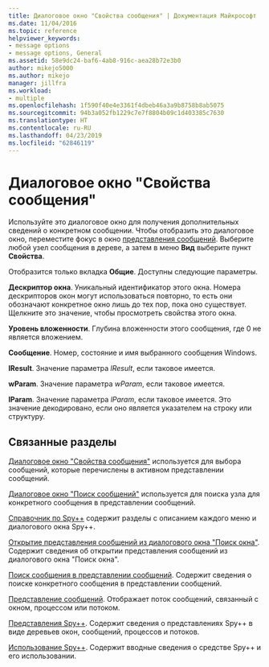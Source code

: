 ```yaml
---
title: Диалоговое окно "Свойства сообщения" | Документация Майкрософт
ms.date: 11/04/2016
ms.topic: reference
helpviewer_keywords:
- message options
- message options, General
ms.assetid: 58e9dc24-baf6-4ab8-916c-aea28b72e3b0
author: mikejo5000
ms.author: mikejo
manager: jillfra
ms.workload:
- multiple
ms.openlocfilehash: 1f590f40e4e3361f4dbeb46a3a9b8758b8ab5075
ms.sourcegitcommit: 94b3a052fb1229c7e7f8804b09c1d403385c7630
ms.translationtype: HT
ms.contentlocale: ru-RU
ms.lasthandoff: 04/23/2019
ms.locfileid: "62846119"
---
```

# <a name="message-properties-dialog-box"></a>Диалоговое окно "Свойства сообщения"
Используйте это диалоговое окно для получения дополнительных сведений о конкретном сообщении. Чтобы отобразить это диалоговое окно, переместите фокус в окно [представления сообщений](../debugger/messages-view.md). Выберите любой узел сообщения в дереве, а затем в меню **Вид** выберите пункт **Свойства**.

 Отобразится только вкладка **Общие**. Доступны следующие параметры.

 **Дескриптор окна**. Уникальный идентификатор этого окна. Номера дескрипторов окон могут использоваться повторно, то есть они обозначают конкретное окно лишь до тех пор, пока оно существует. Щелкните это значение, чтобы просмотреть свойства этого окна.

 **Уровень вложенности**. Глубина вложенности этого сообщения, где 0 не является вложением.

 **Сообщение**. Номер, состояние и имя выбранного сообщения Windows.

 **lResult**. Значение параметра *lResult*, если таковое имеется.

 **wParam**. Значение параметра *wParam*, если таковое имеется.

 **lParam**. Значение параметра *lParam*, если таковое имеется. Это значение декодировано, если оно является указателем на строку или структуру.

## <a name="related-sections"></a>Связанные разделы
 [Диалоговое окно "Свойства сообщения"](../debugger/message-options-dialog-box.md) используется для выбора сообщений, которые перечислены в активном представлении сообщений.

 [Диалоговое окно "Поиск сообщений"](../debugger/message-search-dialog-box.md) используется для поиска узла для конкретного сообщения в представлении сообщений.

 [Справочник по Spy++](../debugger/spy-increment-reference.md) содержит разделы с описанием каждого меню и диалогового окна Spy++.

 [Открытие представления сообщений из диалогового окна "Поиск окна"](../debugger/how-to-open-messages-view-from-find-window.md). Содержит сведения об открытии представления сообщений из диалогового окна "Поиск окна".

 [Поиск сообщения в представлении сообщений](../debugger/how-to-search-for-a-message-in-messages-view.md). Содержит сведения о поиске конкретного сообщения в представлении сообщений.

 [Представление сообщений](../debugger/messages-view.md). Отображает поток сообщений, связанный с окном, процессом или потоком.

 [Представления Spy++](../debugger/spy-increment-views.md). Содержит сведения о представлениях Spy++ в виде деревьев окон, сообщений, процессов и потоков.

 [Использование Spy++](../debugger/using-spy-increment.md). Содержит вводные сведения о средстве Spy++ и его использовании.